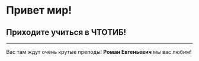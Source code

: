 # Привет мир!
## Приходите учиться в ЧТОТИБ!

---
Вас там ждут очень крутые преподы! **Роман Евгеньевич** мы вас любим!
